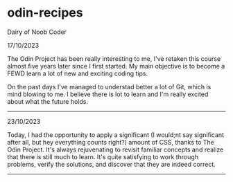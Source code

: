 # odin-recipes

Dairy of Noob Coder 

17/10/2023 

The Odin Project has been really interesting to me, I've retaken this course almost five years later since I first started. My main objective is to become a FEWD learn a lot of new and exciting coding tips.

On the past days I've managed to understad better a lot of Git, which is mind blowing to me. I believe there is lot to learn and I'm really excited about what the future holds.

------------------------------------------------------------------------------------------------------------------------------------
23/10/2023 

Today, I had the opportunity to apply a significant (I would;nt say significant after all, but hey everything counts right?) amount of CSS, thanks to The Odin Project. It's always rejuvenating to revisit familiar concepts and realize that there is still much to learn. It's quite satisfying to work through problems, verify the solutions, and discover that they are indeed correct.

------------------------------------------------------------------------------------------------------------------------------------


